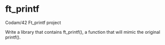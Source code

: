 # ft_printf
Codam/42 Ft_printf project

Write a library that contains ft_printf(), a function that will mimic the original printf().

